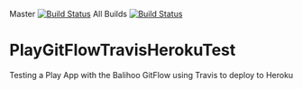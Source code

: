 Master [![Build Status](https://travis-ci.org/balihoo/PlayGitFlowTravisHerokuTest.png?branch=master)](https://travis-ci.org/balihoo/PlayGitFlowTravisHerokuTest)
All Builds [![Build Status](https://travis-ci.org/balihoo/PlayGitFlowTravisHerokuTest.png)](https://travis-ci.org/balihoo/PlayGitFlowTravisHerokuTest)

PlayGitFlowTravisHerokuTest
===========================

Testing a Play App with the Balihoo GitFlow using Travis to deploy to Heroku
